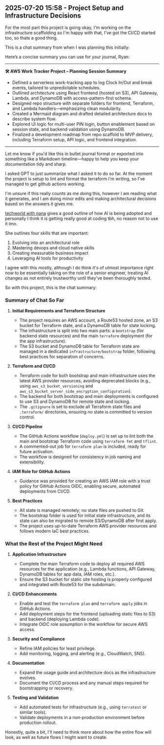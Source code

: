 ## 2025-07-20 15:58 - Project Setup and Infrastructure Decisions

For the most part this project is going okay, I'm working on the infrastructure scaffolding so I'm happy with that, I've got the CI/CD started too, so thats a good thing.

This is a chat summary from when I was planning this initially:

Here’s a concise summary you can use for your journal, Ryan:

---

**🛠️ AWS Work Tracker Project – Planning Session Summary**

- Defined a serverless work-tracking app to log Clock In/Out and break events, tailored to unpredictable schedules.
- Outlined architecture using React frontend (hosted on S3), API Gateway, Lambda, and DynamoDB with access-pattern-first schema.
- Designed repo structure with separate folders for frontend, Terraform, and Lambda handlers—emphasizing clean modularity.
- Created a Mermaid diagram and drafted detailed architecture docs to describe system flow.
- Explored UI logic for multi-user PIN login, button enablement based on session state, and backend validation using DynamoDB.
- Finalized a development roadmap from repo scaffold to MVP delivery, including Terraform setup, API logic, and frontend integration.

---

Let me know if you'd like this in bullet journal format or exported into something like a Markdown timeline—happy to help you keep your documentation tidy and sharp.

I asked GPT to just summarize what I asked it to do so far. At the moment the project is setup to lint and format the terraform i'm writing, so I've managed to get github actions working.

I'm unsure if this really counts as me doing this, however I am reading what it generates, and I am doing minor edits and making architectural decisions based on the answers it gives me.

[techworld with nana](https://www.youtube.com/watch?v=Nn08HVq4BHA) gives a good outline of how AI is being adopted and personally I think it is getting really good at coding tbh, no reason not to use it imo.

She outlines four skills that are important:

1. Evolving into an architectural role
2. Mastering devops and cloud native skills
3. Creating measurable business impact
4. Leveraging AI tools for productivity

I agree with this mostly, although I do think it's of utmost importance right now to be essentially taking on the role of a senior engineer, treating AI changes as not entirely trustworthy until they've been thoroughly tested.

So with this project, this is the chat summary:

### Summary of Chat So Far

1. **Initial Requirements and Terraform Structure**
   - The project requires an AWS account, a Route53 hosted zone, an S3 bucket for Terraform state, and a DynamoDB table for state locking.
   - The infrastructure is split into two main parts: a `bootstrap` (for backend state resources) and the main `terraform` deployment (for the app infrastructure).
   - The S3 bucket and DynamoDB table for Terraform state are managed in a dedicated `infrastructure/bootstrap` folder, following best practices for separation of concerns.

2. **Terraform and CI/CD**
   - Terraform code for both bootstrap and main infrastructure uses the latest AWS provider resources, avoiding deprecated blocks (e.g., using `aws_s3_bucket_versioning` and `aws_s3_bucket_server_side_encryption_configuration`).
   - The backend for both bootstrap and main deployments is configured to use S3 and DynamoDB for remote state and locking.
   - The `.gitignore` is set to exclude all Terraform state files and `.terraform/` directories, ensuring no state is committed to version control.

3. **CI/CD Pipeline**
   - The GitHub Actions workflow (`deploy.yml`) is set up to lint both the main and bootstrap Terraform code using `terraform fmt` and `tflint`.
   - A commented-out job for `terraform plan` is included, ready for future activation.
   - The workflow is designed for consistency in job naming and extensibility.

4. **IAM Role for GitHub Actions**
   - Guidance was provided for creating an AWS IAM role with a trust policy for GitHub Actions OIDC, enabling secure, automated deployments from CI/CD.

5. **Best Practices**
   - All state is managed remotely; no state files are pushed to Git.
   - The bootstrap folder is used for initial state infrastructure, and its state can also be migrated to remote S3/DynamoDB after first apply.
   - The project uses up-to-date Terraform AWS provider resources and follows modern IaC best practices.

### What the Rest of the Project Might Need

1. **Application Infrastructure**
   - Complete the main Terraform code to deploy all required AWS resources for the application (e.g., Lambda functions, API Gateway, DynamoDB tables for app data, IAM roles, etc.).
   - Ensure the S3 bucket for static site hosting is properly configured and integrated with Route53 for the subdomain.

2. **CI/CD Enhancements**
   - Enable and test the `terraform plan` and `terraform apply` jobs in GitHub Actions.
   - Add deployment steps for the frontend (uploading static files to S3) and backend (deploying Lambda code).
   - Integrate OIDC role assumption in the workflow for secure AWS access.

3. **Security and Compliance**
   - Refine IAM policies for least privilege.
   - Add monitoring, logging, and alerting (e.g., CloudWatch, SNS).

4. **Documentation**
   - Expand the usage guide and architecture docs as the infrastructure evolves.
   - Document the CI/CD process and any manual steps required for bootstrapping or recovery.

5. **Testing and Validation**
   - Add automated tests for infrastructure (e.g., using `terratest` or similar tools).
   - Validate deployments in a non-production environment before production rollout.

Honestly, quite a bit, I'll need to think more about how the entire flow will look, as well as future flows I might want to create.


